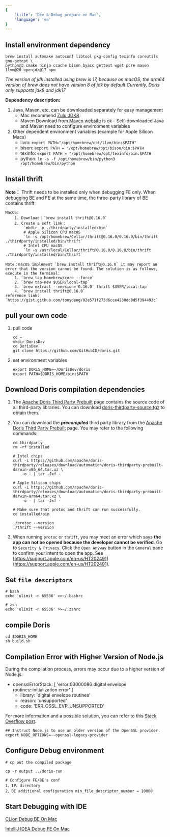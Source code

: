 ```yaml
---
{
    'title': 'Dev & Debug prepare on Mac', 
    'language': 'en'
}
---
```


<!--
Licensed to the Apache Software Foundation (ASF) under one
or more contributor license agreements.  See the NOTICE file
distributed with this work for additional information
regarding copyright ownership.  The ASF licenses this file
to you under the Apache License, Version 2.0 (the
"License"); you may not use this file except in compliance
with the License.  You may obtain a copy of the License at

  http://www.apache.org/licenses/LICENSE-2.0

Unless required by applicable law or agreed to in writing,
software distributed under the License is distributed on an
"AS IS" BASIS, WITHOUT WARRANTIES OR CONDITIONS OF ANY
KIND, either express or implied.  See the License for the
specific language governing permissions and limitations
under the License.
-->

## Install environment dependency

```shell
brew install automake autoconf libtool pkg-config texinfo coreutils gnu-getopt \
python@3 cmake ninja ccache bison byacc gettext wget pcre maven llvm@20 openjdk@17 npm
```

*The version of jdk installed using brew is 17, because on macOS, the arm64 version of brew does not have version 8 of jdk by default*
*Currently, Doris only supports jdk8 and jdk17*

**Dependency description:**
1. Java, Maven, etc. can be downloaded separately for easy management
    - Mac recommend [Zulu JDK8](https://www.azul.com/downloads/?version=java-8-lts&os=macos&package=jdk#zulu)
    - Maven Download from [Maven website](https://maven.apache.org/download.cgi) is ok
            - Self-downloaded Java and Maven need to configure environment variables
2. Other dependent environment variables (example for Apple Silicon Macs)
    - llvm: `export PATH="/opt/homebrew/opt/llvm/bin:$PATH"`
    - bison: `export PATH = "/opt/homebrew/opt/bison/bin:$PATH`
    - texinfo: `export PATH = "/opt/homebrew/opt/texinfo/bin:$PATH`
    - python: `ln -s -f /opt/homebrew/bin/python3 /opt/homebrew/bin/python`
   
## Install thrift

**Note：** Thrift needs to be installed only when debugging FE only. When debugging BE and FE at the same time, the three-party library of BE contains thrift

```shell
MacOS: 
    1. Download：`brew install thrift@0.16.0`
    2. Create a soft link： 
        `mkdir -p ./thirdparty/installed/bin`
        # Apple Silicon CPU macOS
        `ln -s /opt/homebrew/Cellar/thrift@0.16.0/0.16.0/bin/thrift ./thirdparty/installed/bin/thrift`
        # Intel CPU macOS
        `ln -s /usr/local/Cellar/thrift@0.16.0/0.16.0/bin/thrift ./thirdparty/installed/bin/thrift`
    
Note：macOS implement `brew install thrift@0.16.0` it may report an error that the version cannot be found. The solution is as follows, execute in the terminal:
    1. `brew tap homebrew/core --force`
    2. `brew tap-new $USER/local-tap`
    3. `brew extract --version='0.16.0' thrift $USER/local-tap`
    4. `brew install thrift@0.16.0`
reference link: `https://gist.github.com/tonydeng/02e571f273d6cce4230dc8d5f394493c`
```

## pull your own code

1. pull code

    ```shell
    cd ~
    mkdir DorisDev
    cd DorisDev
    git clone https://github.com/GitHubID/doris.git
    ```

2. set environment variables
 
    ```shell
    export DORIS_HOME=~/DorisDev/doris
    export PATH=$DORIS_HOME/bin:$PATH
    ```

## Download Doris compilation dependencies

1. The [Apache Doris Third Party Prebuilt](https://github.com/apache/doris-thirdparty/releases/tag/automation) page contains the source code of all third-party libraries. You can download [doris-thirdparty-source.tgz](https://github.com/apache/doris-thirdparty/releases/download/automation/doris-thirdparty-source.tgz) to obtain them.

2. You can download the _**precompiled**_ third party library from the [Apache Doris Third Party Prebuilt](https://github.com/apache/doris-thirdparty/releases/tag/automation) page. You may refer to the following commands:
    ```shell
    cd thirdparty
    rm -rf installed

    # Intel chips
    curl -L https://github.com/apache/doris-thirdparty/releases/download/automation/doris-thirdparty-prebuilt-darwin-x86_64.tar.xz \
        -o - | tar -Jxf -

    # Apple Silicon chips
    curl -L https://github.com/apache/doris-thirdparty/releases/download/automation/doris-thirdparty-prebuilt-darwin-arm64.tar.xz \
        -o - | tar -Jxf -

    # Make sure that protoc and thrift can run successfully.
    cd installed/bin

    ./protoc --version
    ./thrift --version
    ```
3. When running `protoc` or `thrift`, you may meet an error which says **the app can not be opened because the developer cannot be verified**. Go to `Security & Privacy`. Click the `Open Anyway` button in the `General` pane to confirm your intent to open the app. See [https://support.apple.com/en-us/HT202491](https://support.apple.com/en-us/HT202491).

## Set `file descriptors`

```shell
# bash
echo 'ulimit -n 65536' >>~/.bashrc
    
# zsh
echo 'ulimit -n 65536' >>~/.zshrc
```

## compile Doris

```shell
cd $DORIS_HOME
sh build.sh
```
## Compilation Error with Higher Version of Node.js

During the compilation process, errors may occur due to a higher version of Node.js.

- opensslErrorStack: [ 'error:03000086:digital envelope routines::initialization error' ]
  - library: 'digital envelope routines'
  - reason: 'unsupported'
  - code: 'ERR_OSSL_EVP_UNSUPPORTED'

For more information and a possible solution, you can refer to this [Stack Overflow post](https://stackoverflow.com/questions/74726224/opensslerrorstack-error03000086digital-envelope-routinesinitialization-e).


```shell
## Instruct Node.js to use an older version of the OpenSSL provider.
export NODE_OPTIONS=--openssl-legacy-provider
```


## Configure Debug environment

```shell
# cp out the compiled package
    
cp -r output ../doris-run
    
# Configure FE/BE's conf
1、IP、directory
2、BE additional configuration min_file_descriptor_number = 10000
```

## Start Debugging with IDE

[CLion Debug BE On Mac](./be-clion-dev.md)

[IntelliJ IDEA Debug FE On Mac](./fe-idea-dev.md)
